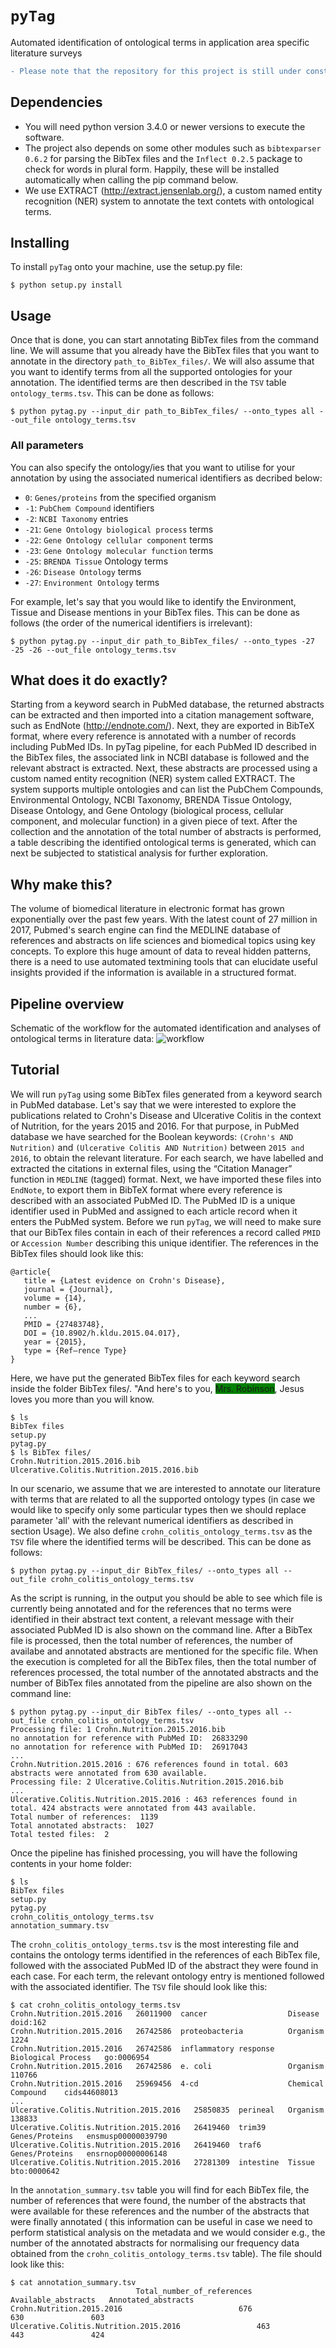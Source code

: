 # ```pyTag```
Automated identification of ontological terms in application area specific literature surveys
```diff
- Please note that the repository for this project is still under construction!
```

## Dependencies
- You will need python version 3.4.0 or newer versions to execute the software.
- The project also depends on some other modules such as ```bibtexparser 0.6.2``` for parsing the BibTex files and the ```Inflect 0.2.5``` package to check for words in plural form. Happily, these will be installed automatically when calling the pip command below.
- We use EXTRACT (http://extract.jensenlab.org/), a custom named entity recognition (NER) system to annotate the text contets with ontological terms.

## Installing
To install ```pyTag```  onto your machine, use the setup.py file:
```
$ python setup.py install
```

## Usage
Once that is done, you can start annotating BibTex files from the command line. We will assume that you already have the BibTex files that you want to annotate in the directory ```path_to_BibTex_files/```. We will also assume that you want to identify terms from all the supported ontologies for your annotation. The identified terms are then described in the ```TSV``` table ```ontology_terms.tsv```. This can be done as follows:

```
$ python pytag.py --input_dir path_to_BibTex_files/ --onto_types all --out_file ontology_terms.tsv
```

### All parameters
You can also specify the ontology/ies that you want to utilise for your annotation by using the associated numerical identifiers as decribed below:
* ```0```: ```Genes/proteins``` from the specified organism
* ```-1```: ```PubChem Compound``` identifiers
* ```-2```: ```NCBI Taxonomy``` entries
* ```-21```: ```Gene Ontology biological process``` terms
* ```-22```: ```Gene Ontology cellular component``` terms
* ```-23```: ```Gene Ontology molecular function``` terms
* ```-25```: ```BRENDA Tissue``` Ontology terms
* ```-26```: ```Disease Ontology``` terms
* ```-27```: ```Environment Ontology``` terms

For example, let's say that you would like to identify the Environment, Tissue and Disease mentions in your BibTex files. This can be done as follows (the order of the numerical identifiers is irrelevant):

```
$ python pytag.py --input_dir path_to_BibTex_files/ --onto_types -27 -25 -26 --out_file ontology_terms.tsv
```

## What does it do exactly?
Starting from a keyword search in PubMed database, the returned abstracts can be extracted and then imported into a citation management software, such as EndNote (http://endnote.com/). Next, they are exported in BibTeX format, where every reference is annotated with a number of records including PubMed IDs. In pyTag pipeline, for each PubMed ID described in the BibTex files, the associated link in NCBI database is followed and the relevant abstract is extracted. Next, these abstracts are processed using a custom named entity recognition (NER) system called EXTRACT. The system supports multiple ontologies and can list the PubChem Compounds, Environmental Ontology, NCBI Taxonomy, BRENDA Tissue Ontology, Disease Ontology, and Gene Ontology (biological process, cellular component, and molecular function) in a given piece of text. After the collection and the annotation of the total number of abstracts is performed, a table describing the identified ontological terms is generated, which can next be subjected to statistical analysis for further exploration.

## Why make this?
The volume of biomedical literature in electronic format has grown exponentially over the past few years. With the latest count of 27 million in 2017, Pubmed's search engine can find the MEDLINE database of references and abstracts on life sciences and biomedical topics using key concepts. To explore this huge amount of data to reveal hidden patterns, there is a need to use automated textmining tools that can elucidate useful insights provided if the information is available in a structured format. 

## Pipeline overview
Schematic of the workflow for the automated identification and analyses of ontological terms in literature data: 
![workflow](https://user-images.githubusercontent.com/30604050/28795721-d8093606-7632-11e7-82c1-ca86d2a7fedf.png)

## Tutorial
We will run ```pyTag``` using some BibTex files generated from a keyword search in PubMed database. Let's say that we were interested to explore the publications related to Crohn's Disease and Ulcerative Colitis in the context of Nutrition, for the years 2015 and 2016. For that purpose, in PubMed database we have searched for the Boolean keywords: ```(Crohn's AND Nutrition)``` and ```(Ulcerative Colitis AND Nutrition)``` between ```2015 and 2016```, to obtain the relevant literature. For each search, we have labelled and extracted the citations in external files, using the “Citation Manager” function in ```MEDLINE``` (tagged) format. Next, we have imported these files into ```EndNote```, to export them in BibTeX format where every reference is described with an associated PubMed ID. The PubMed ID is a unique identifier used in PubMed and assigned to each article record when it enters the PubMed system. Before we run ```pyTag```, we will need to make sure that our BibTex files contain in each of their references a record called ```PMID``` or ```Accession Number``` describing this unique identifier. The references in the BibTex files should look like this:
```
@article{
   title = {Latest evidence on Crohn's Disease},
   journal = {Journal},
   volume = {14},
   number = {6},
   ...
   PMID = {27483748},
   DOI = {10.8902/h.kldu.2015.04.017},
   year = {2015},
   type = {Ref–rence Type}
}
```
Here, we have put the generated BibTex files for each keyword search inside the folder BibTex files/.  "And here's to you, <span style="background-color:green">Mrs. Robinson</span>, Jesus loves you more than you will know.

```
$ ls
BibTex files	
setup.py
pytag.py
$ ls BibTex files/
Crohn.Nutrition.2015.2016.bib			
Ulcerative.Colitis.Nutrition.2015.2016.bib
```

In our scenario, we assume that we are interested to annotate our literature with terms that are related to all the supported ontology types (in case we would like to specify only some particular types then we should replace parameter 'all' with the relevant numerical identifiers as described in section Usage). We also define ```crohn_colitis_ontology_terms.tsv``` as the ```TSV``` file where the identified terms will be described. This can be done as follows:

```
$ python pytag.py --input_dir BibTex_files/ --onto_types all --out_file crohn_colitis_ontology_terms.tsv
```

As the script is running, in the output you should be able to see which file is currently being annotated and for the references that no terms were identified in their abstract text content, a relevant message with their associated PubMed ID is also shown on the command line. After a BibTex file is processed, then the total number of references, the number of availabe and annotated abstracts are mentioned for the specific file. When the execution is completed for all the BibTex files, then the total number of references processed, the total number of the annotated abstracts and the number of BibTex files annotated from the pipeline are also shown on the command line:

```
$ python pytag.py --input_dir BibTex files/ --onto_types all --out_file crohn_colitis_ontology_terms.tsv
Processing file: 1 Crohn.Nutrition.2015.2016.bib
no annotation for reference with PubMed ID:  26833290
no annotation for reference with PubMed ID:  26917043
...
Crohn.Nutrition.2015.2016 : 676 references found in total. 603 abstracts were annotated from 630 available.
Processing file: 2 Ulcerative.Colitis.Nutrition.2015.2016.bib
...
Ulcerative.Colitis.Nutrition.2015.2016 : 463 references found in total. 424 abstracts were annotated from 443 available.
Total number of references:  1139
Total annotated abstracts:  1027
Total tested files:  2
```
Once the pipeline has finished processing, you will have the following contents in your home folder:
```
$ ls
BibTex files
setup.py
pytag.py
crohn_colitis_ontology_terms.tsv
annotation_summary.tsv
```
The ```crohn_colitis_ontology_terms.tsv``` is the most interesting file and contains the ontology terms identified in the references of each BibTex file, followed with the associated PubMed ID of the abstract they were found in each case. For each term, the relevant ontology entry is mentioned followed with the associated identifier. The ```TSV``` file should look like this:
```
$ cat crohn_colitis_ontology_terms.tsv
Crohn.Nutrition.2015.2016   26011900  cancer                  Disease              doid:162
Crohn.Nutrition.2015.2016   26742586  proteobacteria          Organism	           1224
Crohn.Nutrition.2015.2016   26742586  inflammatory response   Biological Process   go:0006954
Crohn.Nutrition.2015.2016   26742586  e. coli                 Organism             110766
Crohn.Nutrition.2015.2016   25969456  4-cd                    Chemical Compound	   cids44608013
...
Ulcerative.Colitis.Nutrition.2015.2016   25850835  perineal   Organism         138833
Ulcerative.Colitis.Nutrition.2015.2016   26419460  trim39     Genes/Proteins   ensmusp00000039790
Ulcerative.Colitis.Nutrition.2015.2016   26419460  traf6      Genes/Proteins   ensrnop00000006148
Ulcerative.Colitis.Nutrition.2015.2016   27281309  intestine  Tissue           bto:0000642
```

In the ```annotation_summary.tsv``` table you will find for each BibTex file, the number of references that were found, the number of the abstracts that were available for these references and the number of the abstracts that were finally annotated ( this information can be useful in case we need to perform statistical analysis on the metadata and we would consider e.g., the number of the annotated abstracts for normalising our frequency data obtained from the ```crohn_colitis_ontology_terms.tsv``` table). The file should look like this:
```
$ cat annotation_summary.tsv 
	                        Total_number_of_references   Available_abstracts   Annotated_abstracts
Crohn.Nutrition.2015.2016	                       676	             630	           603
Ulcerative.Colitis.Nutrition.2015.2016	               463	             443	           424
```
